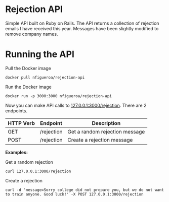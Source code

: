 # Rejection API

Simple API built on Ruby on Rails. The API returns a collection of rejection emails I have received this year. Messages have been slightly modified to remove company names.

# Running the API

Pull the Docker image

```
docker pull nfigueroa/rejection-api
```

Run the Docker image

```
docker run -p 3000:3000 nfigueroa/rejection-api
```

Now you can make API calls to [127.0.0.1:3000/rejection](http://127.0.0.1:3000/rejection). There are 2 endpoints.

| HTTP Verb | Endpoint   | Description                    |
|-----------|------------|--------------------------------|
| GET       | /rejection | Get a random rejection message |
| POST      | /rejection | Create a rejection message     |

**Examples:**

Get a random rejection
```
curl 127.0.0.1:3000/rejection
```

Create a rejection
```
curl -d 'message=Sorry college did not prepare you, but we do not want to train anyone. Good luck!' -X POST 127.0.0.1:3000/rejection
```
